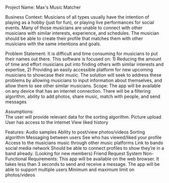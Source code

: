 Project Name: Max's Music Matcher


Business Context:
Musicians of all types usually have the intention of playing as a hobby (just for fun), or playing live performances for social events. Many of those musicians are unable to connect with other musicians with similar interests, experience, and schedules. The musician should be able to create their profile that matches them with other musicians with the same intentions and goals. 


Problem Statement:
It is difficult and time consuming for musicians to put their names out there. This software is focused on: 1) Reducing the amount of time and effort musicians put into finding others with similar interests and expertise, 2) Providing an easily accessible platform for new upcoming musicians to showcase their music.
The solution will seek to address these problems by allowing musicians to input information about themselves, and allow them to see other similar musicians.
Scope:
The app will be available on any device that has an internet connection.
There will be a filtering algorithm, ability to add photos, share music, match with people, and send messages


Assumptions:  
The user will provide relevant data for the sorting algorithm. 
Picture upload
User has access to the internet
View liked history


Features:
Audio samples 
Ability to post/view photos/videos
Sorting algorithm
Messaging between users
See who has viewed/liked your profile
Access to the musicians music through other music platforms
Link to bands social media network
Should be able to connect profiles to show they’re in a band already. (Looking for new members)
Friend Request System
Non-Functional Requirements:
This app will be available on the web browser.
It takes less than 3 seconds to send and receive a message.
The app will be able to support multiple users
Minimum and maximum limit on photos/videos
